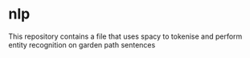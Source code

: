 # nlp
This repository contains a file that uses spacy to tokenise and perform entity recognition on garden path sentences
